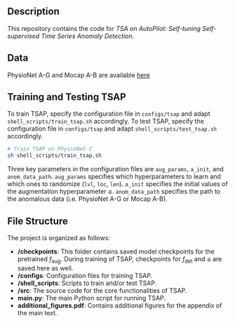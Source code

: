 ## Description
This repository contains the code for *TSA on AutoPilot: Self-tuning Self-supervised Time Series Anomaly Detection*. 

## Data
PhysioNet A-G and Mocap A-B are available [here](https://drive.google.com/drive/folders/1GtQ9Iahtl9SamL0PZpSxoZwhrvXdFGmD?usp=sharing)

## Training and Testing TSAP
To train TSAP, specify the configuration file in `configs/tsap` and adapt `shell_scripts/train_tsap.sh` accordingly. To test TSAP, specify the configuration file in `configs/tsap` and adapt `shell_scripts/test_tsap.sh` accordingly.
```bash
# Train TSAP on PhysioNet C
sh shell_scripts/train_tsap.sh
```
Three key parameters in the configuration files are `aug_params`, `a_init`, and `anom_data_path`. `aug_params` specifies which hyperparameters to learn and which ones to randomize (`lvl`, `loc`, `len`). `a_init` specifies the initial values of the augmentation hyperparameter $\mathbb{a}$. `anom_data_path` specifies the path to the anomalous data (i.e. PhysioNet A-G or Mocap A-B).

## File Structure

The project is organized as follows:

- **/checkpoints**: This folder contains saved model checkpoints for the pretrained $f_\mathrm{aug}$. During training of TSAP, checkpoints for $f_\mathrm{det}$ and $\mathbb{a}$ are saved here as well.
- **/configs**: Configuration files for training TSAP.
- **/shell_scripts**: Scripts to train and/or test TSAP.
- **/src**: The source code for the core functionalities of TSAP.
- **main.py**: The main Python script for running TSAP.
- **additional_figures.pdf**: Contains additional figures for the appendix of the main text.
